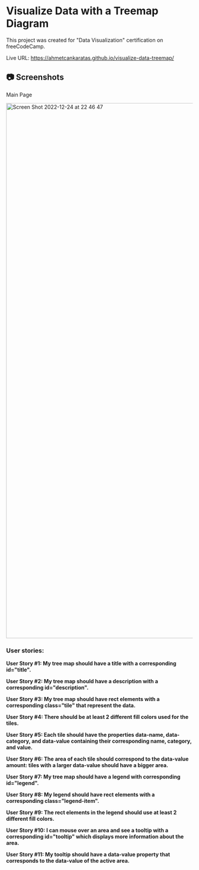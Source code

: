 # Visualize Data with a Treemap Diagram

This project was created for "Data Visualization" certification on freeCodeCamp.


Live URL: https://ahmetcankaratas.github.io/visualize-data-treemap/

## 📷 Screenshots

Main Page

<img width="1440" alt="Screen Shot 2022-12-24 at 22 46 47" src="https://user-images.githubusercontent.com/53529387/209449351-ddd12fc4-045f-4c4f-a4a5-792eada10fa3.png">



### User stories:

<b>User Story #1: My tree map should have a title with a corresponding id="title".

User Story #2: My tree map should have a description with a corresponding id="description".

User Story #3: My tree map should have rect elements with a corresponding class="tile" that represent the data.

User Story #4: There should be at least 2 different fill colors used for the tiles.

User Story #5: Each tile should have the properties data-name, data-category, and data-value containing their corresponding name, category, and value.

User Story #6: The area of each tile should correspond to the data-value amount: tiles with a larger data-value should have a bigger area.

User Story #7: My tree map should have a legend with corresponding id="legend".

User Story #8: My legend should have rect elements with a corresponding class="legend-item".

User Story #9: The rect elements in the legend should use at least 2 different fill colors.

User Story #10: I can mouse over an area and see a tooltip with a corresponding id="tooltip" which displays more information about the area.

User Story #11: My tooltip should have a data-value property that corresponds to the data-value of the active area.


